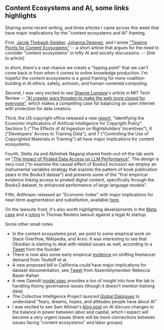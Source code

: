 ## Content Ecosystems and AI, some links highlights

Sharing some recent writing, and three articles I came across this week
that have major implications for the "content ecosystems and AI" framing.

First, [Jacob Thebault-Spieker](https://www.linkedin.com/in/jacob-thebault-spieker-65574b112/), [Johanna Desprez](https://www.linkedin.com/in/johanna-desprez-032139125/), and I wrote ["Tipping Points for Content Ecosystems"](https://dataleverage.substack.com/p/tipping-points-for-content-ecosystems) -- a short article that argues for the need to consider "content ecosystems" in lofty AI and society discussions.  -- [link to article]

In short, there's a real chance we create a "tipping point" that we can't come back in from when it comes to online knowledge production. I'm hopeful the content ecosystems is a good framing for more coalition-building in AI ethics, safety, activism, and human-centered computing. 

Second, I was very excited to see [Shayne Longpre](https://www.shaynelongpre.com/)'s article in MIT Tech Review -- ["AI crawler wars threaten to make the web more closed for everyone"]((https://www.technologyreview.com/2025/02/11/1111518/ai-crawler-wars-closed-web/)), which makes a compelling case for balancing an open internet with protection for data creators.


Third, the US copyright office released a new [report](https://www.copyright.gov/economic-research/economic-implications-of-ai/), "Identifying the Economic Implications of Artificial Intelligence for Copyright Policy". Sections 5 ("The Effects of AI Ingestion on Rightsholders’ Incentives"), 6 ("Developers’ Access to Training Data"), and 7 ("Controlling the Use of Copyrighted Materials in Training") all have major implications for content ecosystems.

Fourth, Stella Jia and Abhishek Nagaraj shared fresh-out-of-the-lab work on ["The Impact of Pirated Data Access on LLM Performance"](https://conference.nber.org/conf_papers/f213210.pdf). The design is very cool ("to examine the causal effect of Books3 inclusion we employ an instrumental variables strategy that exploits the pattern of book publication years in the Books3 datase") and presents some of the "first empirical evidence linking access to pirated digital content, specifically
through the Books3 dataset, to enhanced performance of large language models".

Fifth, Anthropic released an "Economic Index" with major implications for near-term augmentation and substitution, available [here](https://www.anthropic.com/news/the-anthropic-economic-index).

On the lawsuits front, it's also worth highlighting developments in the [Meta case](https://chatgptiseatingtheworld.substack.com/p/judge-chhabria-is-reviewing-metas) and a [ruling](https://www.theverge.com/news/610721/thomson-reuters-ross-intelligence-ai-copyright-infringement) in Thomas Reuters lawsuit against a legal AI startup.

Some other small notes
- In the content ecosystems post, we point to some empirical work on Stack Overflow, Wikipedia, and Arxiv. It was interesting to see that Obsidian is starting to deal with related issues as well, according to a [Tweet](https://x.com/kepano/status/1889362224965366214) from the founder
- There is now also some early empirical [evidence](https://www.sciencedirect.com/science/article/pii/S0167268124004591) on shifting freelancer demand from Teutloff et al.
- A new proposed bill in California could have major implications for dataset documentation, see [Tweet](https://x.com/bauerkahan/status/1887661766240514334) from Assemblymember Rebecca Bauer-Kahan
- A new OpenAI [model spec](https://openai.com/index/sharing-the-latest-model-spec/) provides a ton of insight into how the lab is handling thorny governance issues (though it doesn't mention training data)
- The Collective Intelligence Project launced [Global Dialogues](https://globaldialogues.ai/) to understand "fears, dreams, hopes, and attitudes people have about AI"
- I was excited to see Sam Altman's [blog post](https://blog.samaltman.com/three-observations) on AI discuss changes to the balance in power between labor and capital, which I expect will become a very urgent issues (there will be more connections between issues facing "content ecosystems" and labor groups)

